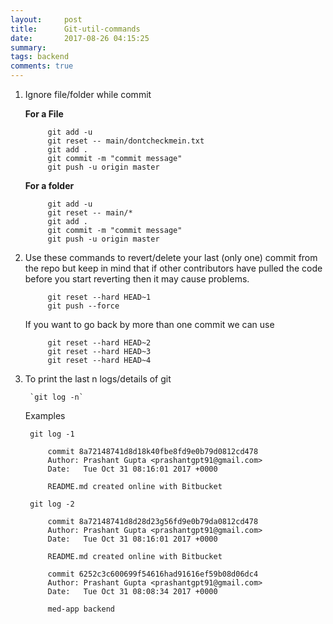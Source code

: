 ```yaml
---
layout:     post
title:      Git-util-commands
date:       2017-08-26 04:15:25
summary:   
tags: backend
comments: true
---
```




1. Ignore file/folder while commit

   **For a File**
   
            git add -u
            git reset -- main/dontcheckmein.txt
            git add .
            git commit -m "commit message"
            git push -u origin master

    **For a folder**
    
            git add -u
            git reset -- main/*
            git add .
            git commit -m "commit message"
            git push -u origin master
        
2. Use these commands to revert/delete your last (only one) commit from the repo but keep in mind that if other contributors have pulled the code before you start reverting then it may cause problems.

            git reset --hard HEAD~1
            git push --force

   If you want to go back by more than one commit we can use
   
            git reset --hard HEAD~2
            git reset --hard HEAD~3
            git reset --hard HEAD~4

3. To print the last n logs/details of git

        `git log -n`
        
    Examples

        git log -1
        
            commit 8a72148741d8d18k40fbe8fd9e0b79d0812cd478
            Author: Prashant Gupta <prashantgpt91@gmail.com>
            Date:   Tue Oct 31 08:16:01 2017 +0000

            README.md created online with Bitbucket
        
        git log -2
        
            commit 8a72148741d8d28d23g56fd9e0b79da0812cd478
            Author: Prashant Gupta <prashantgpt91@gmail.com>
            Date:   Tue Oct 31 08:16:01 2017 +0000

            README.md created online with Bitbucket

            commit 6252c3c600699f54616had91616ef59b08d06dc4
            Author: Prashant Gupta <prashantgpt91@gmail.com>
            Date:   Tue Oct 31 08:08:34 2017 +0000

            med-app backend


    
        
